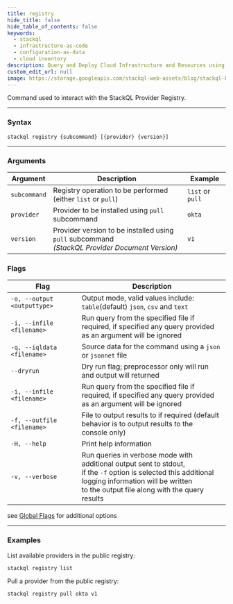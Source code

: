 ```yaml
---
title: registry
hide_title: false
hide_table_of_contents: false
keywords:
  - stackql
  - infrastructure-as-code
  - configuration-as-data
  - cloud inventory
description: Query and Deploy Cloud Infrastructure and Resources using SQL
custom_edit_url: null
image: https://storage.googleapis.com/stackql-web-assets/blog/stackql-blog-post-featured-image.png
---
```


Command used to interact with the StackQL Provider Registry.  

* * * 

### Syntax

`stackql registry {subcommand} [{provider} {version}]`

* * *

### Arguments

| Argument | Description | Example |
|--|--|--|
|`subcommand`|Registry operation to be performed<br/>(either `list` or `pull`) | `list` or `pull` |    
|`provider`|Provider to be installed using `pull` subcommand| `okta` |
|`version`|Provider version to be installed using `pull` subcommand<br />*(StackQL Provider Document Version)* | `v1` |


### Flags

| Flag | Description |
|--|--|
|`-o, --output <outputtype>`|Output mode, valid values include: `table`(default) `json`, `csv` and `text` |
|`-i, --infile <filename>`|Run query from the specified file if required, if specified any query provided<br/> as an argument will be ignored |
|`-q, --iqldata <filename>`|Source data for the command using a `json` or `jsonnet` file |
|`--dryrun`|Dry run flag; preprocessor only will run and output will returned |
|`-i, --infile <filename>`|Run query from the specified file if required, if specified any query provided<br/> as an argument will be ignored |
|`-f, --outfile <filename>`|File to output results to if required (default behavior is to output results to the<br/> console only)|
|`-H, --help`|Print help information|
|`-v, --verbose`|Run queries in verbose mode with additional output sent to stdout,<br/> if the `-f` option is selected this additional logging information will be written<br/>to the output file along with the query results|

see [Global Flags](/docs/command-line-usage/global-flags) for additional options

* * *

### Examples

List available providers in the public registry:
```shell
stackql registry list
```

Pull a provider from the public registry:
```shell
stackql registry pull okta v1
```